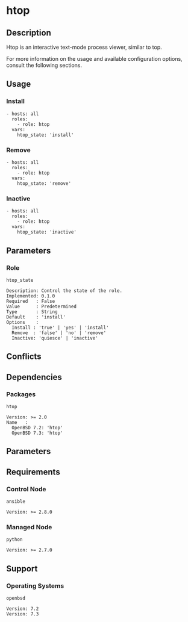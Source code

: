 # htop

## Description

Htop is an interactive text-mode process viewer, similar to top.

For more information on the usage and available configuration options,
consult the following sections.

## Usage

### Install

```
- hosts: all
  roles:
    - role: htop
  vars:
    htop_state: 'install'
```

### Remove

```
- hosts: all
  roles:
    - role: htop
  vars:
    htop_state: 'remove'
```

### Inactive

```
- hosts: all
  roles:
    - role: htop
  vars:
    htop_state: 'inactive'
```

## Parameters

### Role

`htop_state`

    Description: Control the state of the role.
    Implemented: 0.1.0
    Required   : False
    Value      : Predetermined
    Type       : String
    Default    : 'install'
    Options    :
      Install : 'true' | 'yes' | 'install'
      Remove  : 'false' | 'no' | 'remove'
      Inactive: 'quiesce' | 'inactive'

## Conflicts

## Dependencies

### Packages

`htop`

    Version: >= 2.0
    Name   :
      OpenBSD 7.2: 'htop'
      OpenBSD 7.3: 'htop'

## Parameters

## Requirements

### Control Node

`ansible`

    Version: >= 2.8.0

### Managed Node

`python`

    Version: >= 2.7.0

## Support

### Operating Systems

`openbsd`

    Version: 7.2
    Version: 7.3
